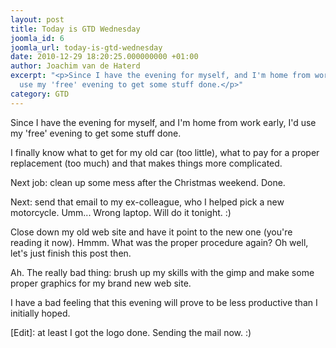 ```yaml
---
layout: post
title: Today is GTD Wednesday
joomla_id: 6
joomla_url: today-is-gtd-wednesday
date: 2010-12-29 18:20:25.000000000 +01:00
author: Joachim van de Haterd
excerpt: "<p>Since I have the evening for myself, and I'm home from work early, I'd
  use my 'free' evening to get some stuff done.</p>"
category: GTD
---
```

<p>Since I have the evening for myself, and I'm home from work early, I'd use my 'free' evening to get some stuff done.</p>

<p>I finally know what to get for my old car (too little), what to pay for a proper replacement (too much) and that makes things more complicated.</p>
<p>Next job: clean up some mess after the Christmas weekend. Done.</p>
<p>Next: send that email to my ex-colleague, who I helped pick a new motorcycle. Umm... Wrong laptop. Will do it tonight. :)</p>
<p>Close down my old web site and have it point to the new one (you're reading it now). Hmmm. What was the proper procedure again? Oh well, let's just finish this post then.</p>
<p>Ah. The really bad thing: brush up my skills with the gimp and make some proper graphics for my brand new web site.</p>
<p>I have a bad feeling that this evening will prove to be less productive than I initially hoped.</p>
<p>[Edit]: at least I got the logo done. Sending the mail now. :)</p>
